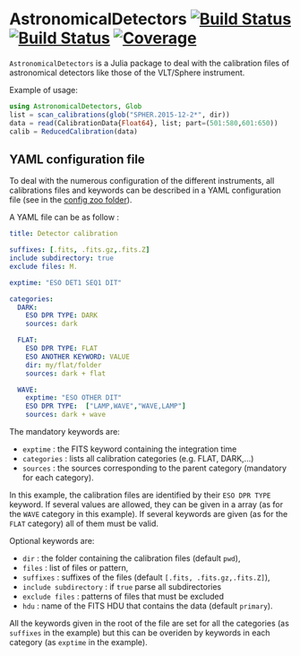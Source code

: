 # AstronomicalDetectors [![Build Status](https://travis-ci.com/emmt/AstronomicalDetectors.jl.svg?branch=main)](https://travis-ci.com/emmt/AstronomicalDetectors.jl) [![Build Status](https://ci.appveyor.com/api/projects/status/github/emmt/AstronomicalDetectors.jl?svg=true)](https://ci.appveyor.com/project/emmt/AstronomicalDetectors-jl) [![Coverage](https://codecov.io/gh/emmt/AstronomicalDetectors.jl/branch/main/graph/badge.svg)](https://codecov.io/gh/emmt/AstronomicalDetectors.jl)

`AstronomicalDetectors` is a Julia package to deal with the calibration files
of astronomical detectors like those of the VLT/Sphere instrument.

Example of usage:

```julia
using AstronomicalDetectors, Glob
list = scan_calibrations(glob("SPHER.2015-12-2*", dir))
data = read(CalibrationData{Float64}, list; part=(501:580,601:650))
calib = ReducedCalibration(data)
```

## YAML configuration file

To deal with the numerous configuration of the different instruments, all calibrations files and keywords can be described in a YAML configuration file (see in the [config zoo folder](zoo)).

A YAML file can be as follow :

```yaml
title: Detector calibration

suffixes: [.fits, .fits.gz,.fits.Z]
include subdirectory: true
exclude files: M.

exptime: "ESO DET1 SEQ1 DIT"

categories:
  DARK:
    ESO DPR TYPE: DARK
    sources: dark

  FLAT:
    ESO DPR TYPE: FLAT
    ESO ANOTHER KEYWORD: VALUE
    dir: my/flat/folder
    sources: dark + flat

  WAVE:
    exptime: "ESO OTHER DIT"
    ESO DPR TYPE:  ["LAMP,WAVE","WAVE,LAMP"]
    sources: dark + wave
```

The mandatory keywords are:

- `exptime` : the FITS keyword containing the integration time
- `categories` : lists all calibration categories (e.g. FLAT, DARK,...)
- `sources` : the sources corresponding to the parent category (mandatory for each category).

In this example, the calibration files are identified by their `ESO DPR TYPE` keyword.  If several values are allowed, they can be given in a array (as for the `WAVE` category in this example). If several keywords are given (as for the `FLAT` category) all of them must be valid.

Optional keywords are:

- `dir` :  the folder containing the calibration files (default `pwd`),
- `files` : list of files or pattern,
- `suffixes` : suffixes of the files  (default `[.fits, .fits.gz,.fits.Z]`),
- `include subdirectory` : if `true` parse all subdirectories
- `exclude files` : patterns of files that must be excluded
- `hdu` : name of the FITS HDU that contains the data (default `primary`).

All the keywords given in the root of the file are set for all the categories (as `suffixes` in the example) but this can be overiden by keywords in each category (as `exptime` in the example).
